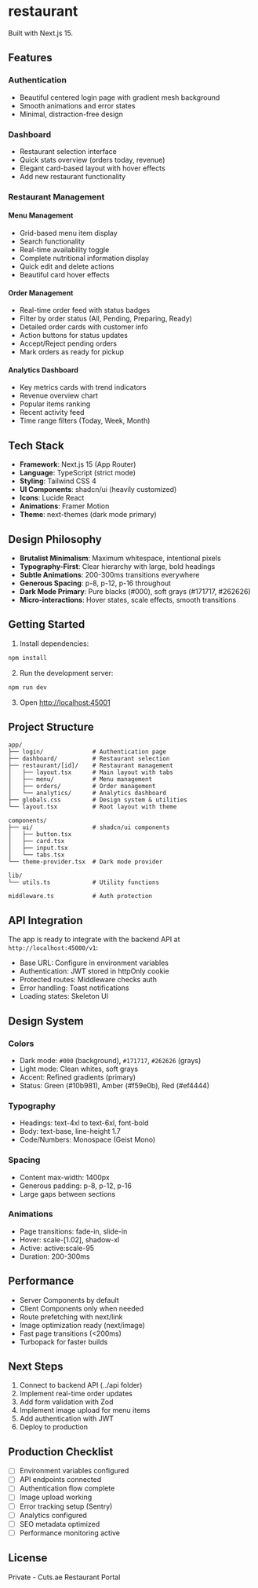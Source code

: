 # restaurant

Built with Next.js 15.

## Features

### Authentication

- Beautiful centered login page with gradient mesh background
- Smooth animations and error states
- Minimal, distraction-free design

### Dashboard

- Restaurant selection interface
- Quick stats overview (orders today, revenue)
- Elegant card-based layout with hover effects
- Add new restaurant functionality

### Restaurant Management

#### Menu Management

- Grid-based menu item display
- Search functionality
- Real-time availability toggle
- Complete nutritional information display
- Quick edit and delete actions
- Beautiful card hover effects

#### Order Management

- Real-time order feed with status badges
- Filter by order status (All, Pending, Preparing, Ready)
- Detailed order cards with customer info
- Action buttons for status updates
- Accept/Reject pending orders
- Mark orders as ready for pickup

#### Analytics Dashboard

- Key metrics cards with trend indicators
- Revenue overview chart
- Popular items ranking
- Recent activity feed
- Time range filters (Today, Week, Month)

## Tech Stack

- **Framework**: Next.js 15 (App Router)
- **Language**: TypeScript (strict mode)
- **Styling**: Tailwind CSS 4
- **UI Components**: shadcn/ui (heavily customized)
- **Icons**: Lucide React
- **Animations**: Framer Motion
- **Theme**: next-themes (dark mode primary)

## Design Philosophy

- **Brutalist Minimalism**: Maximum whitespace, intentional pixels
- **Typography-First**: Clear hierarchy with large, bold headings
- **Subtle Animations**: 200-300ms transitions everywhere
- **Generous Spacing**: p-8, p-12, p-16 throughout
- **Dark Mode Primary**: Pure blacks (#000), soft grays (#171717, #262626)
- **Micro-interactions**: Hover states, scale effects, smooth transitions

## Getting Started

1. Install dependencies:

```bash
npm install
```

2. Run the development server:

```bash
npm run dev
```

3. Open [http://localhost:45001](http://localhost:45001)

## Project Structure

```
app/
├── login/              # Authentication page
├── dashboard/          # Restaurant selection
├── restaurant/[id]/    # Restaurant management
│   ├── layout.tsx      # Main layout with tabs
│   ├── menu/           # Menu management
│   ├── orders/         # Order management
│   └── analytics/      # Analytics dashboard
├── globals.css         # Design system & utilities
└── layout.tsx          # Root layout with theme

components/
├── ui/                 # shadcn/ui components
│   ├── button.tsx
│   ├── card.tsx
│   ├── input.tsx
│   └── tabs.tsx
└── theme-provider.tsx  # Dark mode provider

lib/
└── utils.ts            # Utility functions

middleware.ts           # Auth protection
```

## API Integration

The app is ready to integrate with the backend API at `http://localhost:45000/v1`:

- Base URL: Configure in environment variables
- Authentication: JWT stored in httpOnly cookie
- Protected routes: Middleware checks auth
- Error handling: Toast notifications
- Loading states: Skeleton UI

## Design System

### Colors

- Dark mode: `#000` (background), `#171717`, `#262626` (grays)
- Light mode: Clean whites, soft grays
- Accent: Refined gradients (primary)
- Status: Green (#10b981), Amber (#f59e0b), Red (#ef4444)

### Typography

- Headings: text-4xl to text-6xl, font-bold
- Body: text-base, line-height 1.7
- Code/Numbers: Monospace (Geist Mono)

### Spacing

- Content max-width: 1400px
- Generous padding: p-8, p-12, p-16
- Large gaps between sections

### Animations

- Page transitions: fade-in, slide-in
- Hover: scale-[1.02], shadow-xl
- Active: active:scale-95
- Duration: 200-300ms

## Performance

- Server Components by default
- Client Components only when needed
- Route prefetching with next/link
- Image optimization ready (next/image)
- Fast page transitions (<200ms)
- Turbopack for faster builds

## Next Steps

1. Connect to backend API (../api folder)
2. Implement real-time order updates
3. Add form validation with Zod
4. Implement image upload for menu items
5. Add authentication with JWT
6. Deploy to production

## Production Checklist

- [ ] Environment variables configured
- [ ] API endpoints connected
- [ ] Authentication flow complete
- [ ] Image upload working
- [ ] Error tracking setup (Sentry)
- [ ] Analytics configured
- [ ] SEO metadata optimized
- [ ] Performance monitoring active

## License

Private - Cuts.ae Restaurant Portal
